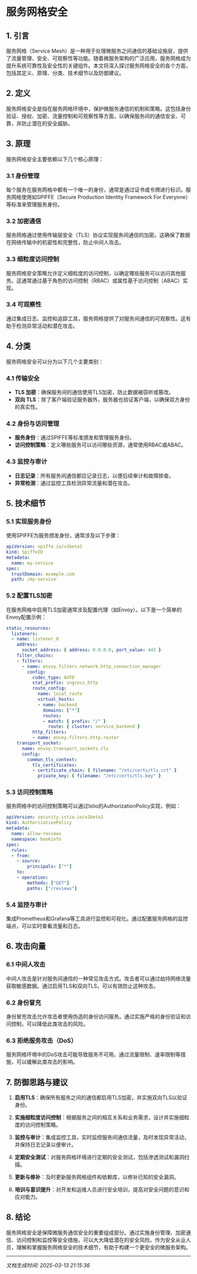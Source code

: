 # 服务网格安全

## 1. 引言

服务网格（Service Mesh）是一种用于处理微服务之间通信的基础设施层，提供了流量管理、安全、可观察性等功能。随着微服务架构的广泛应用，服务网格成为提升系统可靠性及安全性的关键组件。本文将深入探讨服务网格安全的各个方面，包括其定义、原理、分类、技术细节以及防御建议。

## 2. 定义

服务网格安全是指在服务网格环境中，保护微服务通信的机制和策略。这包括身份验证、授权、加密、流量控制和可观察性等方面，以确保服务间的通信安全、可靠，并防止潜在的安全威胁。

## 3. 原理

服务网格安全主要依赖以下几个核心原理：

### 3.1 身份管理

每个服务在服务网格中都有一个唯一的身份，通常是通过证书或令牌进行标识。服务网格使用如SPIFFE（Secure Production Identity Framework For Everyone）等标准来管理服务身份。

### 3.2 加密通信

服务网格通过使用传输层安全（TLS）协议实现服务间通信的加密。这确保了数据在网络传输中的机密性和完整性，防止中间人攻击。

### 3.3 细粒度访问控制

服务网格安全策略允许定义细粒度的访问控制，以确定哪些服务可以访问其他服务。这通常通过基于角色的访问控制（RBAC）或属性基于访问控制（ABAC）实现。

### 3.4 可观察性

通过集成日志、监控和追踪工具，服务网格提供了对服务间通信的可观察性。这有助于检测异常活动和潜在攻击。

## 4. 分类

服务网格安全可以分为以下几个主要类别：

### 4.1 传输安全

- **TLS 加密**：确保服务间的通信使用TLS加密，防止数据被窃听或篡改。
- **双向 TLS**：除了客户端验证服务器外，服务器也验证客户端，以确保双方身份的真实性。

### 4.2 身份与访问管理

- **服务身份**：通过SPIFFE等标准颁发和管理服务身份。
- **访问控制策略**：定义哪些服务可以访问哪些资源，通常使用RBAC或ABAC。

### 4.3 监控与审计

- **日志记录**：所有服务间通信都应记录日志，以便后续审计和故障排查。
- **异常检测**：通过监控工具检测异常流量和潜在攻击。

## 5. 技术细节

### 5.1 实现服务身份

使用SPIFFE为服务颁发身份，通常涉及以下步骤：

```yaml
apiVersion: spiffe.io/v1beta1
kind: SpiffeID
metadata:
  name: my-service
spec:
  trustDomain: example.com
  path: /my-service
```

### 5.2 配置TLS加密

在服务网格中启用TLS加密通常涉及配置代理（如Envoy）。以下是一个简单的Envoy配置示例：

```yaml
static_resources:
  listeners:
  - name: listener_0
    address:
      socket_address: { address: 0.0.0.0, port_value: 443 }
    filter_chains:
    - filters:
      - name: envoy.filters.network.http_connection_manager
        config:
          codec_type: AUTO
          stat_prefix: ingress_http
          route_config:
            name: local_route
            virtual_hosts:
            - name: backend
              domains: ["*"]
              routes:
              - match: { prefix: "/" }
                route: { cluster: service_backend }
          http_filters:
          - name: envoy.filters.http.router
    transport_socket:
      name: envoy.transport_sockets.tls
      config:
        common_tls_context:
          tls_certificates:
          - certificate_chain: { filename: "/etc/certs/tls.crt" }
            private_key: { filename: "/etc/certs/tls.key" }
```

### 5.3 访问控制策略

服务网格中的访问控制策略可以通过Istio的AuthorizationPolicy实现，例如：

```yaml
apiVersion: security.istio.io/v1beta1
kind: AuthorizationPolicy
metadata:
  name: allow-reviews
  namespace: bookinfo
spec:
  rules:
  - from:
    - source:
        principals: ["*"]
    to:
    - operation:
        methods: ["GET"]
        paths: ["/reviews"]
```

### 5.4 监控与审计

集成Prometheus和Grafana等工具进行监控和可视化。通过配置服务网格的监控端点，可以实时查看流量和日志。

## 6. 攻击向量

### 6.1 中间人攻击

中间人攻击是针对服务间通信的一种常见攻击方式。攻击者可以通过劫持网络流量获取敏感数据。通过启用TLS和双向TLS，可以有效防止这种攻击。

### 6.2 身份冒充

身份冒充攻击允许攻击者使用伪造的身份访问服务。通过实施严格的身份验证和访问控制，可以降低此类攻击的风险。

### 6.3 拒绝服务攻击（DoS）

服务网格环境中的DoS攻击可能导致服务不可用。通过流量限制、速率限制等措施，可以缓解此类攻击的影响。

## 7. 防御思路与建议

1. **启用TLS**：确保所有服务之间的通信都启用TLS加密，并实施双向TLS以验证身份。
   
2. **实施细粒度访问控制**：根据服务之间的相互关系和业务需求，设计并实施细粒度的访问控制策略。
   
3. **监控与审计**：集成监控工具，实时监控服务间通信流量，及时发现异常活动，并保持日志记录以便审计。

4. **定期安全测试**：对服务网格环境进行定期的安全测试，包括渗透测试和漏洞扫描。

5. **更新与修补**：及时更新服务网格组件和依赖库，以修补已知的安全漏洞。

6. **培训与意识提升**：对开发和运维人员进行安全培训，提高对安全问题的意识和应对能力。

## 8. 结论

服务网格安全是保障微服务通信安全的重要组成部分。通过实施身份管理、加密通信、访问控制和监控等安全措施，可以大大降低潜在的安全风险。作为安全从业人员，理解和掌握服务网格安全的技术细节，有助于构建一个更安全的微服务架构。

---

*文档生成时间: 2025-03-13 21:15:36*
